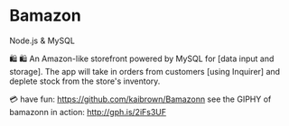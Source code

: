 # Bamazon
Node.js & MySQL

 🛍 🛍 An Amazon-like storefront powered by MySQL for [data input and storage]. The app will take in orders from customers [using Inquirer] and deplete stock from the store's inventory. 

💳 have fun: https://github.com/kaibrown/Bamazonn
see the GIPHY of bamazonn in action: http://gph.is/2iFs3UF 
